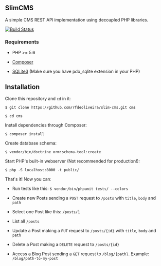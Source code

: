 ## SlimCMS

A simple CMS REST API implementation using decoupled PHP libraries.

[![Build Status](https://travis-ci.org/rfdeoliveira/slim-cms.svg?branch=master)](https://travis-ci.org/rfdeoliveira/slim-cms)


### Requirements

* PHP >= 5.6

* [Composer](https://getcomposer.org/download/)

* [SQLite3](https://www.sqlite.org/download.html)  (Make sure you have pdo_sqlite extension in your PHP)


## Installation

Clone this repository and `cd` in it: 

`$ git clone https://github.com/rfdeoliveira/slim-cms.git cms`

`$ cd cms`

Install dependencies through Composer:

`$ composer install`

Create database schema:

`$ vendor/bin/doctrine orm:schema-tool:create`

Start PHP's built-in webserver (Not recommended for production!):

`$ php -S localhost:8000 -t public/`

That's it! Now you can:
 
* Run tests like this: `$ vendor/bin/phpunit tests/ --colors`

* Create new Posts sending a `POST` request to `/posts` with `title`, `body` and `path`

* Select one Post like this: `/posts/1`

* List all `/posts`

* Update a Post making a `PUT` request to `/posts/{id}` with `title`, `body` and `path`

* Delete a Post making a `DELETE` request to `/posts/{id}`

* Access a Blog Post sending a `GET` request to `/blog/{path}`. Example: `/blog/path-to-my-post`
